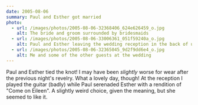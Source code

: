 ```yaml
---
date: 2005-08-06
summary: Paul and Esther got married
photo:
  - url: /images/photos/2005-08-06-32368406_624e626459_o.jpg
    alt: The bride and groom surrounded by bridesmaids
  - url: /images/photos/2005-08-06-33006361_051f59240a_o.jpg
    alt: Paul and Esther leaving the wedding reception in the back of uncle Bill’s car
  - url: /images/photos/2005-08-06-32365045_9d2f9dd6e4_o.jpg
    alt: Me and some of the other guests at the wedding
---
```

Paul and Esther tied the knot! I may have been _slightly_ worse for wear after the previous night's revelry. What a lovely day, though! At the reception I played the guitar (badly) while Paul serenaded Esther with a rendition of "Come on Eileen". A slightly weird choice, given the meaning, but she seemed to like it. 